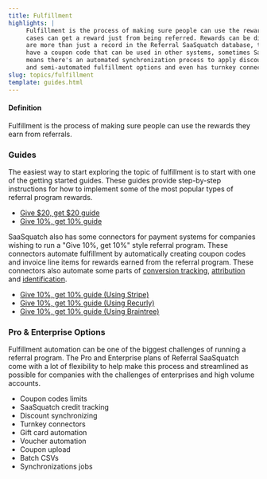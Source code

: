 ```yaml
---
title: Fulfillment
highlights: |
     Fulfillment is the process of making sure people can use the rewards they earn. People can earn rewards from referring their friends, and in some
     cases can get a reward just from being referred. Rewards can be discounts, credit, gift cards, points and many other things. To make sure these rewards
     are more than just a record in the Referral SaaSquatch database, there needs to be some way to fulfill them. Sometimes this just means rewards
     have a coupon code that can be used in other systems, sometimes SaaSquatch keeps track of a balance that is deducted by another system, and other times it
     means there's an automated synchronization process to apply discounts in payment systems. Referral SaaSquatch supports manual, automated
     and semi-automated fulfillment options and even has turnkey connectors that handle fulfillment automatically for you.
slug: topics/fulfillment
template: guides.html
---
```


<div class="bs-callout bs-callout-default">
  <h4>Definition</h4>
  Fulfillment is the process of making sure people can use the rewards they earn from referrals.
</div>


### Guides

The easiest way to start exploring the topic of fulfillment is to start with one of the getting started guides. These guides provide step-by-step instructions for how
to implement some of the most popular types of referral program rewards.

 - [Give $20, get $20 guide](/guides/dollar-credit)
 - [Give 10%, get 10% guide](/guides/percent-discount)

SaaSquatch also has some connectors for payment systems for companies wishing to run a "Give 10%, get 10%" style referral program. These connectors automate fulfillment by 
automatically creating coupon codes and invoice line items for rewards earned from the referral program. These connectors also automate some parts of
[conversion tracking](/topics/conversion/), [attribution](/topics/attribution/) and [identification](/topics/identification/).

 - [Give 10%, get 10% guide (Using Stripe)](/stripe)
 - [Give 10%, get 10% guide (Using Recurly)](/recurly)
 - [Give 10%, get 10% guide (Using Braintree)](/braintree)


### Pro & Enterprise Options

Fulfillment automation can be one of the biggest challenges of running a referral program. The Pro and Enterprise plans of Referral SaaSquatch come with a lot of flexibility
to help make this process and streamlined as possible for companies with the challenges of enterprises and high volume accounts.

 - Coupon codes limits
 - SaaSquatch credit tracking
 - Discount synchronizing
 - Turnkey connectors
 - Gift card automation
 - Voucher automation
 - Coupon upload
 - Batch CSVs
 - Synchronizations jobs